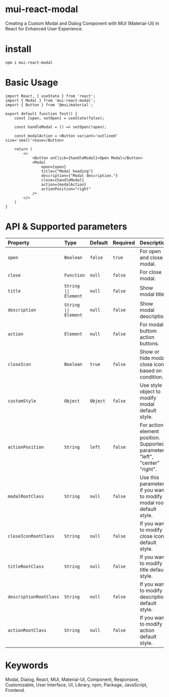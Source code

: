 # mui-react-modal
Creating a Custom Modal and Dialog Component with MUI (Material-UI) in React for Enhanced User Experience.

# install
```
npm i mui-react-modal
```

# Basic Usage
```
import React, { useState } from 'react';
import { Modal } from 'mui-react-modal';
import { Button } from '@mui/material';

export default function Test() {
    const [open, setOpen] = useState(false);

    const handleModal = () => setOpen(!open);

    const modalAction = <Button variant='outlined' size='small'>Save</Button>
    
    return (
        <>
            <Button onClick={handleModal}>Open Modal</Button>
            <Modal
                open={open}
                title={"Modal heading"}
                description={"Modal description."}
                close={handleModal}
                action={modalAction}
                actionPosition="right"
            />
        </>
    )
}

```

# API & Supported parameters

| Property     | Type           | Default       | Required     | Description                             |
| :---         | :---           | :---          | :---         | :---                                    |
| `open`       | `Boolean`     | `false`    |       `true`   | For open and close modal.  |
| `close`       | `Function`     | `null`   |     `false`  | For close modal.   |
| `title`       | `String \|\| Element`     | `null`    |    `false`    |  Show modal title.     |
| `description` | `String \|\| Element`     | `null`    |     `false`   |  Show modal description.  |
| `action`       | `Element`     | `null`    |     `false`   |   For modal buttom action buttons.       |
| `closeIcon`       | `Boolean`     | `true`    |     `false`   |    Show or hide modal close icon based on condition.  |
| `customStyle`       | `Object`     | `Object`    |    `false`   |  Use style object to modify modal default style.  |
| `actionPosition`  | `String` | `left` | `false` | For action element position. Supported parameters "left", "center" "right".|
| `modalRootClass`       | `String`     | `null`  | `false`  | Use this parameter if you want to modify modal root default style. |
| `closeIconRootClass`       | `String`     | `null`    |     `false`   | If you want to modify close icon default style.|
| `titleRootClass`       | `String`     | `null`    |     `false`   | If you want to modify title default style. |
| `descriptionRootClass`       | `String`     | `null`    |     `false`  | If you want to modify description default style. |
| `actionRootClass`       | `String`     | `null`    |    `false`   | If you want to modify action default style. |

# Keywords
Modal, Dialog, React, MUI, Material-UI, Component, Responsive, Customizable, User Interface, UI, Library, npm, Package, JavaScript, Frontend.
